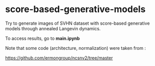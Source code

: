 # score-based-generative-models

Try to generate images of SVHN dataset with score-based generative models through annealed Langevin dynamics.

To access results, go to **main.ipynb**


Note that some code (architecture, normalization) were taken from : 

https://github.com/ermongroup/ncsnv2/tree/master


